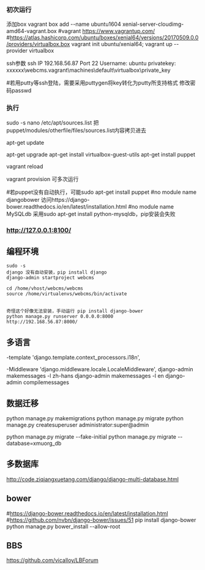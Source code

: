 ### 初次运行
添加box  vagrant box add --name ubuntu1604 xenial-server-cloudimg-amd64-vagrant.box
#vagrant  https://www.vagrantup.com/
#https://atlas.hashicorp.com/ubuntu/boxes/xenial64/versions/20170509.0.0/providers/virtualbox.box
vagrant init ubuntu/xenial64; vagrant up --provider virtualbox

ssh参数
ssh IP 192.168.56.87 Port 22 
Username: ubuntu 
privatekey: xxxxxx\webcms\.vagrant\machines\default\virtualbox\private_key

#若用putty等ssh登陆，需要采用puttygen将key转化为putty所支持格式
修改密码passwd


### 执行
sudo -s
nano /etc/apt/sources.list
把puppet/modules/otherfile/files/sources.list内容拷贝进去

apt-get update

apt-get upgrade
apt-get install virtualbox-guest-utils
apt-get install puppet

vagrant reload

vagrant provision
可多次运行


#若puppet没有自动执行，可能sudo apt-get install puppet
#no module name djangobower 访问https://django-bower.readthedocs.io/en/latest/installation.html
#no module name MySQLdb  采用sudo apt-get install python-mysqldb，pip安装会失败

### http://127.0.0.1:8100/


## 编程环境
    sudo -s
    django 没有自动安装，pip install django
    django-admin startproject webcms

    cd /home/vhost/webcms/webcms
    source /home/virtualenvs/webcms/bin/activate


    奇怪这个好像无法安装，手动运行 pip install django-bower
    python manage.py runserver 0.0.0.0:8000
    http://192.168.56.87:8000/


## 多语言
-template
    'django.template.context_processors.i18n',

-Middleware
    'django.middleware.locale.LocaleMiddleware',
    django-admin makemessages -l zh-hans
    django-admin makemessages -l en
    django-admin compilemessages

## 数据迁移
python manage.py makemigrations
python manage.py migrate
python manage.py createsuperuser
administrator:super@admin

python manage.py migrate --fake-initial
python manage.py migrate --database=xmuorg_db

## 多数据库
http://code.ziqiangxuetang.com/django/django-multi-database.html


## bower
#https://django-bower.readthedocs.io/en/latest/installation.html
#https://github.com/nvbn/django-bower/issues/51
pip install django-bower
python manage.py bower_install --allow-root

## BBS
https://github.com/vicalloy/LBForum


